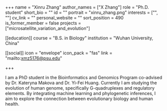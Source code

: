 +++
name = "Xinru Zhang"
author_names = ["X Zhang"]
role = "Ph.D. student"
short_bio = ""
id = ""
portrait = "xinru_zhang.png"
interests = ["", ""]
cv_link = ""
personal_website = ""
sort_position = 490
is_former_member = false
projects = ["microsatellite_variation_and_evolution"]

[[education]]
  course = "B.S. in Biology"
  institution = "Wuhan University, China"

[[social]]
    icon = "envelope"
    icon_pack = "fas"
    link = "mailto:xmz5176@psu.edu"


+++

I am a PhD student in the Bioinformatics and Genomics Program
co-advised by Dr. Kateryna Makova and Dr. Yi-Fei Huang.  Currently
I am studying the evolution of human genome, specifically
G-quadruplexes and regulatory elements.  By
integrating machine learning and phylogenetic inferences, I aim to
explore the connection between evolutionary biology and human health.
